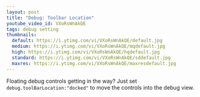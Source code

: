 ```yaml
---
layout: post
title: "Debug: Toolbar Location"
youtube_video_id: VXoRsWnAkQE
tags: debug setting
thumbnails:
  default: https://i.ytimg.com/vi/VXoRsWnAkQE/default.jpg
  medium: https://i.ytimg.com/vi/VXoRsWnAkQE/mqdefault.jpg
  high: https://i.ytimg.com/vi/VXoRsWnAkQE/hqdefault.jpg
  standard: https://i.ytimg.com/vi/VXoRsWnAkQE/sddefault.jpg
  maxres: https://i.ytimg.com/vi/VXoRsWnAkQE/maxresdefault.jpg
---
```


Floating debug controls getting in the way? Just set `debug.toolBarLocation:"docked"` to move the controls into the debug view.
